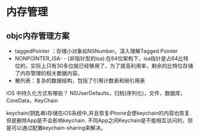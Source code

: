 #  内存管理

## objc内存管理方案
- taggedPointer ：存储小对象如NSNumber。深入理解Tagged Pointer
- NONPOINTER_ISA-  - (非指针型的isa):在64位架构下，isa指针是占64比特位的，实际上只有30多位就已经够用了，为了提高利用率，剩余的比特位存储了内存管理的相关数据内容。
- 散列表：复杂的数据结构，包括了引用计数表和弱引用表

iOS 中持久化方式有哪些？
NSUserDefaults，归档(序列化)，文件，数据库，CoreData，KeyChain

keychain(钥匙串)存储在iOS系统中,并且恢复iPhone会使keychain的内容也恢复.但是删除App是不会影响keychain.
不同App之间Keychain是不能相互访问的，但是可以通过配置keychain-sharing来解决。
